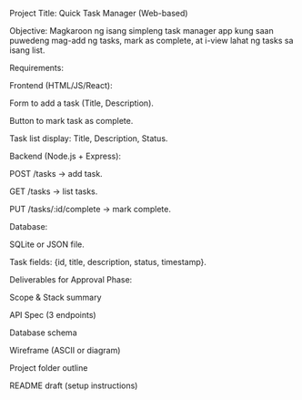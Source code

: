 Project Title:
Quick Task Manager (Web-based)

Objective:
Magkaroon ng isang simpleng task manager app kung saan puwedeng mag-add ng tasks, mark as complete, at i-view lahat ng tasks sa isang list.

Requirements:

Frontend (HTML/JS/React):

Form to add a task (Title, Description).

Button to mark task as complete.

Task list display: Title, Description, Status.

Backend (Node.js + Express):

POST /tasks → add task.

GET /tasks → list tasks.

PUT /tasks/:id/complete → mark complete.

Database:

SQLite or JSON file.

Task fields: {id, title, description, status, timestamp}.

Deliverables for Approval Phase:

Scope & Stack summary

API Spec (3 endpoints)

Database schema

Wireframe (ASCII or diagram)

Project folder outline

README draft (setup instructions)